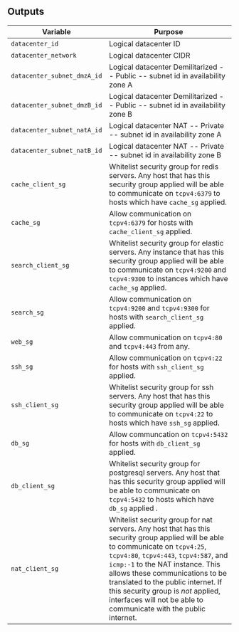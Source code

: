 ## Outputs
Variable | Purpose
--- | --- |
`datacenter_id` | Logical datacenter ID
`datacenter_network` | Logical datacenter CIDR
`datacenter_subnet_dmzA_id` | Logical datacenter Demilitarized -- Public -- subnet id in availability zone A
`datacenter_subnet_dmzB_id` | Logical datacenter Demilitarized -- Public -- subnet id in availability zone B
`datacenter_subnet_natA_id` | Logical datacenter NAT -- Private -- subnet id in availability zone A
`datacenter_subnet_natB_id` | Logical datacenter NAT -- Private -- subnet id in availability zone B
`cache_client_sg` | Whitelist security group for redis servers. Any host that has this security group applied will be able to communicate on `tcpv4:6379` to hosts which have `cache_sg` applied.
`cache_sg` | Allow communication on `tcpv4:6379` for hosts with `cache_client_sg` applied.
`search_client_sg` | Whitelist security group for elastic servers. Any instance that has this security group applied will be able to communicate on `tcpv4:9200` and `tcpv4:9300` to instances which have `cache_sg` applied.
`search_sg` | Allow communication on `tcpv4:9200` and `tcpv4:9300` for hosts with `search_client_sg` applied.
`web_sg` | Allow communication on `tcpv4:80` and `tcpv4:443` from any.
`ssh_sg` | Allow communication on `tcpv4:22` for hosts with `ssh_client_sg` applied.
`ssh_client_sg` | Whitelist security group for ssh servers. Any host that has this security group applied will be able to communicate on `tcpv4:22` to hosts which have `ssh_sg` applied.
`db_sg` | Allow communcation on `tcpv4:5432` for hosts with `db_client_sg` applied.
`db_client_sg` | Whitelist security group for postgresql servers. Any host that has this security group applied will be able to communicate on `tcpv4:5432` to hosts which have `db_sg` applied .
`nat_client_sg` | Whitelist security group for nat servers. Any host that has this security group applied will be able to communicate on `tcpv4:25`, `tcpv4:80`, `tcpv4:443`, `tcpv4:587`, and `icmp:-1` to the NAT instance. This allows these communications to be translated to the public internet. If this security group is *not* applied, interfaces will not be able to communicate with the public internet.

